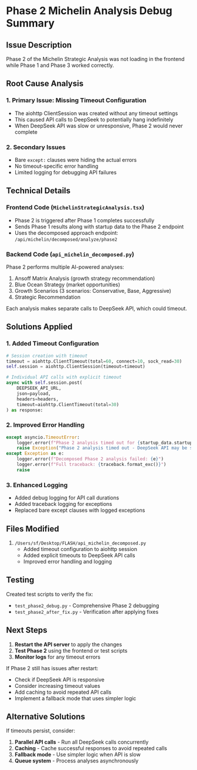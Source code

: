 # Phase 2 Michelin Analysis Debug Summary

## Issue Description
Phase 2 of the Michelin Strategic Analysis was not loading in the frontend while Phase 1 and Phase 3 worked correctly.

## Root Cause Analysis

### 1. **Primary Issue: Missing Timeout Configuration**
- The aiohttp ClientSession was created without any timeout settings
- This caused API calls to DeepSeek to potentially hang indefinitely
- When DeepSeek API was slow or unresponsive, Phase 2 would never complete

### 2. **Secondary Issues**
- Bare `except:` clauses were hiding the actual errors
- No timeout-specific error handling
- Limited logging for debugging API failures

## Technical Details

### Frontend Code (`MichelinStrategicAnalysis.tsx`)
- Phase 2 is triggered after Phase 1 completes successfully
- Sends Phase 1 results along with startup data to the Phase 2 endpoint
- Uses the decomposed approach endpoint: `/api/michelin/decomposed/analyze/phase2`

### Backend Code (`api_michelin_decomposed.py`)
Phase 2 performs multiple AI-powered analyses:
1. Ansoff Matrix Analysis (growth strategy recommendation)
2. Blue Ocean Strategy (market opportunities)
3. Growth Scenarios (3 scenarios: Conservative, Base, Aggressive)
4. Strategic Recommendation

Each analysis makes separate calls to DeepSeek API, which could timeout.

## Solutions Applied

### 1. **Added Timeout Configuration**
```python
# Session creation with timeout
timeout = aiohttp.ClientTimeout(total=60, connect=10, sock_read=30)
self.session = aiohttp.ClientSession(timeout=timeout)

# Individual API calls with explicit timeout
async with self.session.post(
    DEEPSEEK_API_URL, 
    json=payload, 
    headers=headers,
    timeout=aiohttp.ClientTimeout(total=30)
) as response:
```

### 2. **Improved Error Handling**
```python
except asyncio.TimeoutError:
    logger.error(f"Phase 2 analysis timed out for {startup_data.startup_name}")
    raise Exception("Phase 2 analysis timed out - DeepSeek API may be slow")
except Exception as e:
    logger.error(f"Decomposed Phase 2 analysis failed: {e}")
    logger.error(f"Full traceback: {traceback.format_exc()}")
    raise
```

### 3. **Enhanced Logging**
- Added debug logging for API call durations
- Added traceback logging for exceptions
- Replaced bare except clauses with logged exceptions

## Files Modified
1. `/Users/sf/Desktop/FLASH/api_michelin_decomposed.py`
   - Added timeout configuration to aiohttp session
   - Added explicit timeouts to DeepSeek API calls
   - Improved error handling and logging

## Testing
Created test scripts to verify the fix:
- `test_phase2_debug.py` - Comprehensive Phase 2 debugging
- `test_phase2_after_fix.py` - Verification after applying fixes

## Next Steps
1. **Restart the API server** to apply the changes
2. **Test Phase 2** using the frontend or test scripts
3. **Monitor logs** for any timeout errors

If Phase 2 still has issues after restart:
- Check if DeepSeek API is responsive
- Consider increasing timeout values
- Add caching to avoid repeated API calls
- Implement a fallback mode that uses simpler logic

## Alternative Solutions
If timeouts persist, consider:
1. **Parallel API calls** - Run all DeepSeek calls concurrently
2. **Caching** - Cache successful responses to avoid repeated calls
3. **Fallback mode** - Use simpler logic when API is slow
4. **Queue system** - Process analyses asynchronously